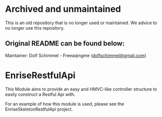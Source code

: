 # Archived and unmaintained

This is an old repository that is no longer used or maintained. We advice to no longer use this repository.

## Original README can be found below:

Maintainer: Dolf Schimmel - Freeaqingme (dolfschimmel@gmail.com)

EnriseRestfulApi
================

This Module aims to provide an easy and HMVC-like controller structure
to easily construct a Restful Api with.

For an example of how this module is used, please see the EnriseSkeletonRestfulApi project.